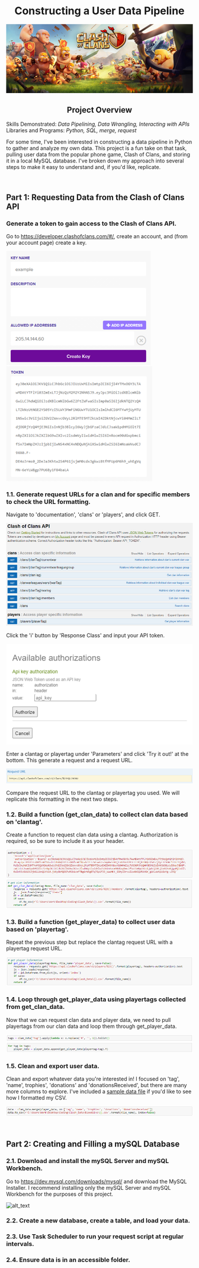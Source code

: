# <div align="center">Constructing a User Data Pipeline<div>
<p align="center">
  <img src="https://github.com/nphorsley59/Clash_Pipeline/blob/main/Figures/Clash_Banner.png" />
</p>

## <div align="center">Project Overview<div>
Skills Demonstrated: *Data Pipelining, Data Wrangling, Interacting with APIs*<br>
Libraries and Programs: *Python, SQL, merge, request*<br>

For some time, I've been interested in constructing a data pipeline in Python to gather and analyze my own data. This project is a fun take on that task, pulling user data from the popular phone game, Clash of Clans, and storing it in a local MySQL database. I've broken down my approach into several steps to make it easy to understand and, if you'd like, replicate.<br>

<br>

## Part 1: Requesting Data from the Clash of Clans API
### Generate a token to gain access to the Clash of Clans API.
Go to https://developer.clashofclans.com/#/, create an account, and (from your account page) create a key.<br>

![alt_text](https://github.com/nphorsley59/Clash_Pipeline/blob/main/Figures/create_key.png "Create a Key") ![alt_text](https://github.com/nphorsley59/Clash_Pipeline/blob/main/Figures/api_token.png "API Token")<br>

### 1.1. Generate request URLs for a clan and for specific members to check the URL formatting.
Navigate to 'documentation', 'clans' or 'players', and click GET.<br>

![alt_text](https://github.com/nphorsley59/Clash_Pipeline/blob/main/Figures/documentation.png "Documentation Page")<br>

Click the 'i' button by 'Response Class' and input your API token.<br>

![alt_text](https://github.com/nphorsley59/Clash_Pipeline/blob/main/Figures/authorization.png "Authorize")<br>

Enter a clantag or playertag under 'Parameters' and click 'Try it out!' at the bottom. This generate a request and a request URL.<br>

![alt_text](https://github.com/nphorsley59/Clash_Pipeline/blob/main/Figures/clan_URL.png "Request URL")<br>

Compare the request URL to the clantag or playertag you used. We will replicate this formatting in the next two steps.<br>

### 1.2. Build a function (get_clan_data) to collect clan data based on 'clantag'.
Create a function to request clan data using a clantag. Authorization is required, so be sure to include it as your header.<br>

![alt_text](https://github.com/nphorsley59/Clash_Pipeline/blob/main/Figures/request_header.png "Header")<br>
![alt_text](https://github.com/nphorsley59/Clash_Pipeline/blob/main/Figures/get_clan_data.png "get_clan_data Function")<br>

### 1.3. Build a function (get_player_data) to collect user data based on 'playertag'.
Repeat the previous step but replace the clantag request URL with a playertag request URL.<br>

![alt_text](https://github.com/nphorsley59/Clash_Pipeline/blob/main/Figures/get_player_data.png "get_player_data Function")<br>

### 1.4. Loop through get_player_data using playertags collected from get_clan_data.
Now that we can request clan data and player data, we need to pull playertags from our clan data and loop them through get_player_data.<br>

![alt_text](https://github.com/nphorsley59/Clash_Pipeline/blob/main/Figures/playertag_loop.png "Playertag Loop")<br>

### 1.5. Clean and export user data.
Clean and export whatever data you're interested in! I focused on 'tag', 'name', trophies', 'donations' and 'donationsReceived', but there are many more columns to explore. I've included a [sample data file]() if you'd like to see how I formatted my CSV.<br>

![alt_text](https://github.com/nphorsley59/Clash_Pipeline/blob/main/Figures/clean_and_export.png "Export Data")<br>

<br>

## Part 2: Creating and Filling a mySQL Database
### 2.1. Download and install the mySQL Server and mySQL Workbench.
Go to https://dev.mysql.com/downloads/mysql/ and download the MySQL Installer. I recommend installing only the mySQL Server and mySQL Workbench for the purposes of this project.<br>

![alt_text](link "MySQL Installer")<br>

### 2.2. Create a new database, create a table, and load your data.

### 2.3. Use Task Scheduler to run your request script at regular intervals.

### 2.4. Ensure data is in an accessible folder.
